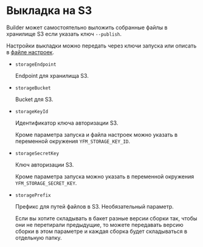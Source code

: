 # Выкладка на S3

Builder может самостоятельно выложить собранные файлы в хранилище S3 если указать ключ `--publish`.

Настройки выкладки можно передать через ключи запуска или описать в [файле настроек](../../project/config.md).

- `storageEndpoint`

  Endpoint для хранилища S3.

- `storageBucket`

  Bucket для S3.

- `storageKeyId`

  Идентификатор ключа авторизации S3.

  Кроме параметра запуска и файла настроек можно указать в переменной окружения `YFM_STORAGE_KEY_ID`.

- `storageSecretKey`

  Ключ авторизации S3.

  Кроме параметра запуска можно указать в переменной окружения `YFM_STORAGE_SECRET_KEY`.

- `storagePrefix`

  Префикс для путей файлов в S3. Необязательный параметр.

  Если вы хотите складывать в бакет разные версии сборки так, чтобы они не перетирали предыдущие, то можете передавать версию сборки в этом параметре и каждая сборка будет складываться в отдельную папку.